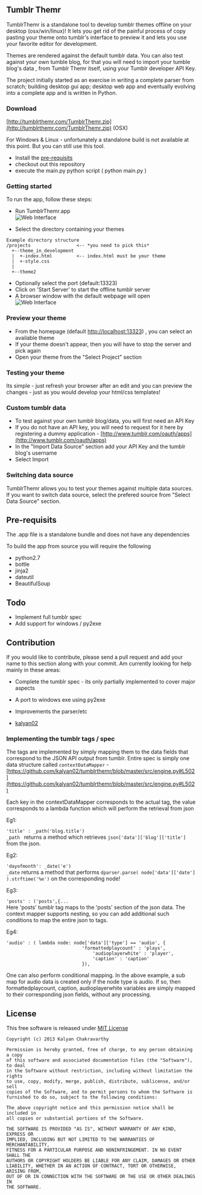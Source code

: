 ## Tumblr Themr

TumblrThemr is a standalone tool to develop tumblr themes offline on your desktop (osx/win/linux)! It lets you get rid of the painful process of copy pasting your theme onto tumblr's interface to preview it and lets you use your favorite editor for development.

Themes are rendered against the default tumblr data. You can also test against your own tumble blog, for that you will need to import your tumble blog's data , from Tumblr Themr itself, using your Tumblr developer API Key.

The project initially started as an exercise in writing a complete parser from scratch; building desktop gui app; desktop web app and eventually evolving into a complete app and is written in Python.

### Download

[http://tumblrthemr.com/TumblrThemr.zip](http://tumblrthemr.com/TumblrThemr.zip) (OSX)

For Windows & Linux - unfortunately a standalone build is not available at this point.  But you can still use this tool.

 * Install the [pre-requisits](https://github.com/kalyan02/tumblrthemr#pre-requisits)
 * checkout out this repository
 * execute the main.py python script ( python main.py )

### Getting started

To run the app, follow these steps:

 * Run TumblrThemr.app  
![Web Interface](https://raw.github.com/kalyan02/tumblrtemplatr/master/etc/screenshot_2.png)

 * Select the directory containing your themes  

```
Example directory structure  
/projects                 <-- *you need to pick this*
  +--theme_in_development
  |  +-index.html         <-- index.html must be your theme
  |  +-style.css
  |
  +--theme2
```

 * Optionally select the port (default:13323)
 * Click on 'Start Server' to start the offline tumblr server
 * A browser window with the default webpage will open  
![Web Interface](https://raw.github.com/kalyan02/tumblrtemplatr/master/etc/screenshot_1.png)

### Preview your theme
 * From the homepage (default [http://localhost:13323](http://localhost:13323)) , you can select an available theme
 * If your theme doesn't appear, then you will have to stop the server and pick again
 * Open your theme from the "Select Project" section

### Testing your theme
Its simple - just refresh your browser after an edit and you can preview the changes - just as you would develop your html/css templates!

### Custom tumblr data

 * To test against your own tumblr blog/data, you will first need an API Key
 * If you do not have an API key, you will need to request for it here by registering a dummy application - [http://www.tumblr.com/oauth/apps](http://www.tumblr.com/oauth/apps)
 * In the "Import Data Source" section add your API Key and the tumblr blog's username
 * Select Import 
 
 
### Switching data source
 TumblrThemr allows you to test your themes against multiple data sources. If you want to switch data source, select the prefered source from "Select Data Source" section.

## Pre-requisits 
The .app file is a standalone bundle and does not have any dependencies

To build the app from source you will require the following 
 * python2.7
 * bottle
 * jinja2
 * dateutil
 * BeautifulSoup

## Todo
 * Implement full tumblr spec
 * Add support for windows / py2exe

## Contribution
If you would like to contribute, please send a pull request and add your name to this section along with your commit.
Am currently looking for help mainly in these areas:
 * Complete the tumblr spec - its only partially implemented to cover major aspects
 * A port to windows exe using py2exe
 * Improvements the parser/etc

* [kalyan02](http://twitter.com/kalyan02)

### Implementing the tumblr tags / spec

The tags are implemented by simply mapping them to the data fields that correspond to the JSON API output from tumblr.
Entire spec is simply one data structure called `contextDataMapper` - [https://github.com/kalyan02/tumblrthemr/blob/master/src/engine.py#L502](https://github.com/kalyan02/tumblrthemr/blob/master/src/engine.py#L502)

Each key in the contextDataMapper corresponds to the actual tag, the value corresponds to a lambda function which will perform the retrieval from json

Eg1:

`'title' : _path('blog.title')`  
`_path ` returns a method which retrieves `json['data']['blog']['title']` from the json.

Eg2:

`'dayofmonth': _date('e')`  
`_date` returns a method that performs `dparser.parse( node['data']['date'] ).strftime('%e')` on the corresponding node!

Eg3:

`'posts' : ('posts',{...`  
Here 'posts' tumblr tag maps to the 'posts' section of the json data. The context mapper supports nesting, so you can add additional such conditions to map the entire json to tags.

Eg4:
```
'audio' : ( lambda node: node['data']['type'] == 'audio', {
  							'formattedplaycount' : 'plays',
								'audioplayerwhite' : 'player',
								'caption' : 'caption'
							}),
```  
One can also perform conditional mapping. In the above example, a sub map for audio data is created only if the node type is audio.
If so, then formattedplaycount, caption, audioplayerwhite variables are simply mapped to their corresponding json fields, without any processing.

## License
This free software is released under [MIT License](http://opensource.org/licenses/MIT)
```
Copyright (c) 2013 Kalyan Chakravarthy

Permission is hereby granted, free of charge, to any person obtaining a copy
of this software and associated documentation files (the "Software"), to deal
in the Software without restriction, including without limitation the rights
to use, copy, modify, merge, publish, distribute, sublicense, and/or sell
copies of the Software, and to permit persons to whom the Software is
furnished to do so, subject to the following conditions:

The above copyright notice and this permission notice shall be included in
all copies or substantial portions of the Software.

THE SOFTWARE IS PROVIDED "AS IS", WITHOUT WARRANTY OF ANY KIND, EXPRESS OR
IMPLIED, INCLUDING BUT NOT LIMITED TO THE WARRANTIES OF MERCHANTABILITY,
FITNESS FOR A PARTICULAR PURPOSE AND NONINFRINGEMENT. IN NO EVENT SHALL THE
AUTHORS OR COPYRIGHT HOLDERS BE LIABLE FOR ANY CLAIM, DAMAGES OR OTHER
LIABILITY, WHETHER IN AN ACTION OF CONTRACT, TORT OR OTHERWISE, ARISING FROM,
OUT OF OR IN CONNECTION WITH THE SOFTWARE OR THE USE OR OTHER DEALINGS IN
THE SOFTWARE.
```
